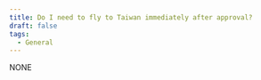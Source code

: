 ```yaml
---
title: Do I need to fly to Taiwan immediately after approval?
draft: false
tags:
  - General
---
```

NONE